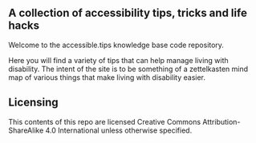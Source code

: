 ## A collection of accessibility tips, tricks and life hacks

Welcome to the accessible.tips knowledge base code repository.

Here you will find a variety of tips that can help manage living with disability. The intent of the site is to be something of a zettelkasten mind map of various things that make living with disability easier.

## Licensing

This contents of this repo are licensed Creative Commons Attribution-ShareAlike 4.0 International unless otherwise specified.

